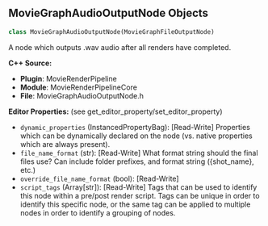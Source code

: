 ## MovieGraphAudioOutputNode Objects

```python
class MovieGraphAudioOutputNode(MovieGraphFileOutputNode)
```

A node which outputs .wav audio after all renders have completed.

**C++ Source:**

- **Plugin**: MovieRenderPipeline
- **Module**: MovieRenderPipelineCore
- **File**: MovieGraphAudioOutputNode.h

**Editor Properties:** (see get_editor_property/set_editor_property)

- ``dynamic_properties`` (InstancedPropertyBag):  [Read-Write] Properties which can be dynamically declared on the node (vs. native properties which are always present).
- ``file_name_format`` (str):  [Read-Write] What format string should the final files use? Can include folder prefixes, and format string ({shot_name}, etc.)
- ``override_file_name_format`` (bool):  [Read-Write]
- ``script_tags`` (Array[str]):  [Read-Write] Tags that can be used to identify this node within a pre/post render script. Tags can be unique in order to identify this specific node,
  or the same tag can be applied to multiple nodes in order to identify a grouping of nodes.

<a id="unreal.MovieGraphLibrary"></a>